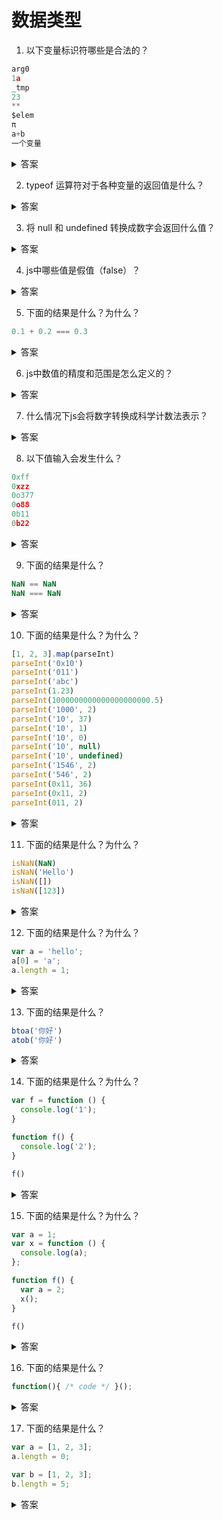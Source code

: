 # 数据类型

1. 以下变量标识符哪些是合法的？

```js
arg0
1a
_tmp
23
**
$elem
π
a+b
一个变量
```
<details>
<summary>答案</summary>

```js
arg0 //合法
1a //不合法 第一个字符不能是数字
_tmp //合法
23 //不合法 第一个字符不能是数字
** //不合法 不能包含*号
$elem //合法
π //合法
a+b //不合法 不能包含+号
一个变量 //合法
```

标识符的命名规则：<br/>

* 第一个字符，可以是任意 `unicode` 字母（包括英文字母和其他语言的字母），以及`美元符号`（$）和`下划线`（_）。
* 第二个字符及后面的字符，除了 `unicode` 字母、`美元符号`和`下划线`，还可以用`数字`0-9。

所以标识符使用汉字也是可以的，因为汉字是 unicode 字符。
</details>

2. typeof 运算符对于各种变量的返回值是什么？

<details>
<summary>答案</summary>

* 数值返回 "number"
* NaN 返回 "number"
* 字符串返回 "string"
* 布尔值返回 "boolean"
* 函数返回 "function"
* undefined 返回 "undefined"
* Symbol值返回 "symbol"
* BigInt值返回 "bigint"
* 其它返回 "object"

```js
typeof 123 //"number"
typeof NaN //"number"
typeof '123' //"string"
typeof false //"boolean"
function f () {}
typeof f //"function"
typeof undefined //"undefined"
typeof Symbol() //"symbol"
typeof BigInt(1) //"bigint"

typeof {} //"object"
typeof [] //"object"
typeof null //"object"
typeof new Set() //"object"
typeof new Map() //"object"
typeof new Date() //"object"
typeof new RegExp() //"object"
```
</details>


3. 将 null 和 undefined 转换成数字会返回什么值？

<details>
<summary>答案</summary>

* null 会被转换成 0
* undefined 会被转换成 NaN

```js
+null //0
Number(null) //0

+undefined //NaN
Number(undefined) //NaN
```
</details>

4. js中哪些值是假值（false）？

<details>
<summary>答案</summary>

* false
* undefined
* null
* 0 或 +0 或 -0
* '' 或 ""
* NaN

需要注意 {} 和 [] 都是真值（true）。
</details>

5. 下面的结果是什么？为什么？
```js
0.1 + 0.2 === 0.3
```
<details>
<summary>答案</summary>

```js
0.1 + 0.2 === 0.3 //false
```

造成这样的结果的原因是因为js内部所有的数字都是以64位浮点数形式储存，在做运算的时候，是以这种64位浮点形式来运算，也就是二进制数。
十进制的小数转换成二进制时，规则是乘二取整，这样有可能无限循环下去，而除去指数位，双精度浮点数的小数位最多能保留53位，所以这样必然会损失掉一部分精度。计算完成后再转换成十进制，损失的精度造成了 0.1 + 0.2 不等于 0.3。

0.1 转换成二进制为 0.0001 1001 1001 1001 1001 1001 1001 1001 1001 1001 1001 1001 1001 101<br/>
0.2 转换成二进制为 0.0011 0011 0011 0011 0011 0011 0011 0011 0011 0011 0011 0011 0011 001<br/>
它们相加结果为 0.0100110011001100110011001100110011001100110011001101<br/>
转换成十进制为 0.30000000000000004<br/>

0.30000000000000004 不等于 0.3<br/>

为什么十进制小数转换成二进制时是乘二取整？<br/>

以二进制数1111.1111为例

```js
1111.1111
//小数点左边第一位的1代表有1个1，2^0
//小数点左边第二位的1代表有1个2, 2^1
//小数点左边第二位的1代表有1个4, 2^2
//小数点左边第二位的1代表有1个8, 2^3

//小数点右边第一位的1代表有1个0.5（二分之一），2^-1
//小数点右边第一位的1代表有1个0.25（四分之一），2^-2
//小数点右边第一位的1代表有1个0.125（八分之一），2^-3
//小数点右边第一位的1代表有1个0.0625（十六分之一），2^-4

```

上面的例子可以看出想要计算出十进制小数对应的二进制，就只需知道有多少个二分之一，四分之一，八分之一，十六分之一。所以就要用十进制数字的小数部分去除以二分之一，四分之一，八分之一，十六分之一，也就是乘以`2`，乘以`2*2`，乘以`2*2*2`，乘以`2*2*2*2`，然后取每一次乘2的整数部分作为对应的二进制位。

```js
//计算十进制0.3转换成二进制
0.3 * 2 = 0.6 取整数位0
0.6 * 2 = 1.2 取整数位1
0.2 * 2 = 0.4 取整数位0
0.4 * 2 = 0.8 取整数位0
0.8 * 2 = 1.6 取整数位1
0.6 * 2 = 1.2 取整数位1
......

二进制数：0.010011......

```

</details>

6. js中数值的精度和范围是怎么定义的？

<details>
<summary>答案</summary>

#### 精度
根据国际标准 IEEE 754，JavaScript 浮点数的64个二进制位，从最左边开始，是这样组成的。

* 第1位：`符号位`，0表示正数，1表示负数
* 第2位到第12位（共11位）：`指数部分`
* 第13位到第64位（共52位）：`小数部分`（即有效数字）

`符号位`决定了一个数的正负，`指数部分`决定了数值的大小，`小数部分`决定了数值的精度。

指数部分一共有11个二进制位，因此大小范围就是0到2047。IEEE 754 规定，如果指数部分的值在0到2047之间（不含两个端点），那么有效数字的第一位默认总是1，不保存在64位浮点数之中。也就是说，有效数字这时总是1.xx...xx的形式，其中xx..xx的部分保存在64位浮点数之中，最长可能为52位。因此，JavaScript 提供的有效数字最长为`53个二进制位`。

`精度最多只能到53个二进制位`，这意味着，绝对值小于2的53次方的整数，即-253到253，都可以精确表示。

```js
Math.pow(2, 53)
// 9007199254740992
```
#### 范围

根据标准，64位浮点数的指数部分的长度是11个二进制位，意味着指数部分的最大值是2047（2的11次方减1）。也就是说，64位浮点数的指数部分的值最大为2047，分出一半表示负数，则 JavaScript 能够表示的数值范围为21024到2-1023（开区间），超出这个范围的数无法表示。

如果一个数大于等于2的1024次方，那么就会发生“正向溢出”，即 JavaScript 无法表示这么大的数，这时就会返回Infinity。

如果一个数小于等于2的-1075次方（指数部分最小值-1023，再加上小数部分的52位），那么就会发生为“负向溢出”，即 JavaScript 无法表示这么小的数，这时会直接返回0。

```js
Math.pow(2, 1024) // Infinity
Math.pow(2, -1075) // 0
```
</details>

7. 什么情况下js会将数字转换成科学计数法表示？

<details>
<summary>答案</summary>

1. 小数点前的数字多于21位。
2. 小数点后的零多于5个。

```js
1234567890123456789012
// 1.2345678901234568e+21

// 小数点后紧跟5个以上的零，
// 就自动转为科学计数法
0.0000003 // 3e-7
```
</details>

8. 以下值输入会发生什么？
```js
0xff
0xzz
0o377
0o88
0b11
0b22
```

<details>
<summary>答案</summary>

```js
0xff // 255
0xzz // 报错
0o377 // 255
0o88 // 报错
0b11 // 3
0b22 // 报错
```

* 八进制（octal ）：有前缀0o或0O的数值，或者有前导0、且只用到0-7的八个阿拉伯数字的数值。
* 十六进制（hexadecimal）：有前缀0x或0X的数值。
* 二进制（binary）：有前缀0b或0B的数值。
</details>

9. 下面的结果是什么？

```js
NaN == NaN
NaN === NaN
```

<details>
<summary>答案</summary>

```js
NaN == NaN //false
NaN === NaN //false
```
</details>

10. 下面的结果是什么？为什么？

```js
[1, 2, 3].map(parseInt)
parseInt('0x10')
parseInt('011')
parseInt('abc')
parseInt(1.23)
parseInt(1000000000000000000000.5)
parseInt('1000', 2)
parseInt('10', 37)
parseInt('10', 1)
parseInt('10', 0)
parseInt('10', null)
parseInt('10', undefined)
parseInt('1546', 2)
parseInt('546', 2)
parseInt(0x11, 36)
parseInt(0x11, 2)
parseInt(011, 2)
```

<details>
<summary>答案</summary>

```js
[1, 2, 3].map(parseInt) //[1, NaN, NaN]
parseInt('0x10') //16
parseInt('011') //11
parseInt('abc') //NaN
parseInt(1.23) //1
parseInt(1000000000000000000000.5) //1
parseInt('1000', 2) //8
parseInt('10', 37) // NaN
parseInt('10', 1) // NaN
parseInt('10', 0) // 10
parseInt('10', null) // 10
parseInt('10', undefined) // 10
parseInt('1546', 2) // 1
parseInt('546', 2) // NaN
parseInt(0x11, 36) // 43
parseInt(0x11, 2) // 1
parseInt(011, 2) // NaN
```
* parseInt将字符串转换成十进制整数，如果参数不是字符串则先转换成字符串再转换。
* 一个个字符依次转换，如果遇到不能转为数字的字符，就不再进行下去，返回已经转好的部分。
* 如果字符串的第一个字符不能转化为数字，则返回 NaN。
* 如果字符串以 0x 或 0X 开头，则按十六进制解析。如果以 0 开头，则以十进制解析。
* 有些数字参数在被转换成字符串的时候会变成科学计数法然后再被parseInt转换。
* parseInt 有第二个参数，代表被解析的第一个参数的进制。如果第二个参数不是数值，会被自动转为一个整数。这个整数只有在 2 到 36 之间，才能得到有意义的结果，超出这个范围，则返回 NaN。如果第二个参数是 0、undefined 和 null，则直接忽略。
* 如果字符串包含对于指定进制无意义的字符，则从最高位开始，只返回可以转换的数值。如果最高位无法转换，则直接返回 NaN。

</details>

11. 下面的结果是什么？为什么？

```js
isNaN(NaN)
isNaN('Hello')
isNaN([])
isNaN([123])
```
<details>
<summary>答案</summary>

```js
isNaN(NaN) //true
isNaN('Hello') //true
isNaN([]) //false
isNaN([123]) //false
```

isNaN只对数值有效，如果传入其他值，会被先转成数值。传入字符串的时候，字符串会被先转成NaN，所以最后返回true。空数组和只有一个数值成员的数组能被 Number 函数转换成数值，所以 isNaN 返回 false。
</details>

12. 下面的结果是什么？为什么？

```js
var a = 'hello';
a[0] = 'a';
a.length = 1;
```

<details>
<summary>答案</summary>

无论通过索引操作还是通过length属性操作字符串，字符串都不会被改变，还是原样，并且不会报错。
</details>

13. 下面的结果是什么？

```js
btoa('你好')
atob('你好')
```

<details>
<summary>答案</summary>

上面的代码会抛出错误。

btoa 和 atob 方法不能处理非 ASCII 码字符，如果想处理非 ASCII 码字符，需要先转码：

```js
function b64Encode(str) {
  return btoa(encodeURIComponent(str));
}

function b64Decode(str) {
  return decodeURIComponent(atob(str));
}

b64Encode('你好') // "JUU0JUJEJUEwJUU1JUE1JUJE"
b64Decode('JUU0JUJEJUEwJUU1JUE1JUJE') // "你好"
```
</details>

14. 下面的结果是什么？为什么？

```js
var f = function () {
  console.log('1');
}

function f() {
  console.log('2');
}

f()
```

<details>
<summary>答案</summary>

```js
var f = function () {
  console.log('1');
}

function f() {
  console.log('2');
}

f() // 1
```

使用 function 命令声明函数的时候，整个函数会像变量声明一样，被提升到代码头部。而赋值语句定义函数则不会提升。所以本例中赋值语句定义的函数 f 将下面提升了的同名函数覆盖了，最后调用函数 f 打印出 1。
</details>

15. 下面的结果是什么？为什么？

```js
var a = 1;
var x = function () {
  console.log(a);
};

function f() {
  var a = 2;
  x();
}

f()
```
<details>
<summary>答案</summary>

```js
var a = 1;
var x = function () {
  console.log(a);
};

function f() {
  var a = 2;
  x();
}

f() // 1
```
函数执行时所在的作用域，是定义时的作用域，而不是调用时所在的作用域。

</details>

16. 下面的结果是什么？

```js
function(){ /* code */ }();
```

<details>
<summary>答案</summary>

```js
function(){ /* code */ }();
// SyntaxError: Unexpected token (
```
会抛出错误。如果 function 关键字出现在行首，一律解释成`语句`。因此，引擎看到行首是 function 关键字之后，认为这一段都是函数的定义，不应该以圆括号结尾，所以就报错了。而当作`表达式`时，函数可以定义后直接加圆括号调用。

```js
var f = function f(){ return 1}();
f // 1
```
</details>

17. 下面的结果是什么？

```js
var a = [1, 2, 3];
a.length = 0;

var b = [1, 2, 3];
b.length = 5;
```

<details>
<summary>答案</summary>

```js
var a = [1, 2, 3];
a.length = 0;// []

var b = [1, 2, 3];
b.length = 5;//[1, 2, 3, empty, empty]
b[3]//undefined
```

数组的 length 属性是可写的。如果人为设置一个小于当前成员个数的值，该数组的成员数量会自动减少到length设置的值。如果设置为一个大于当前成员个数的值，新增加的位置会是一个空位。读取空位都会返回 undefined。空位 和 undefined 是不同的，forEach， for...in，Object.keys() 遍历都会跳过空位，如果是 undefined 值则不会。
</details>
